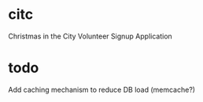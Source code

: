 citc
====

Christmas in the City Volunteer Signup Application

todo
====
Add caching mechanism to reduce DB load (memcache?)
